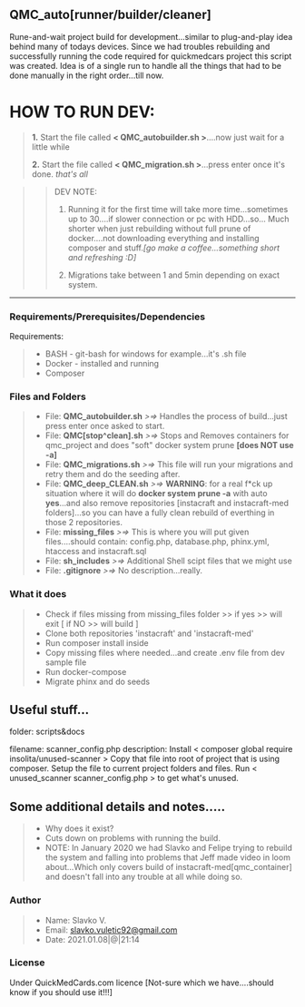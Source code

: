 ## QMC_auto[runner/builder/cleaner]

Rune-and-wait project build for development...similar to plug-and-play idea behind many of todays devices. Since we had troubles rebuilding and successfully running the code required for quickmedcars project this script was created. Idea is of a single run to handle all the things that had to be done manually in the right order...till now. 

# HOW TO RUN DEV:
>
>__1.__ Start the file called __< QMC_autobuilder.sh >__....now just wait for a little while 
>
>__2.__ Start the file called __< QMC_migration.sh >__...press enter once it's done.
>_that's all_

>>DEV NOTE:
>>
>>1. Running it for the first time will take more time...sometimes up to 30....if slower connection or pc with HDD...so... Much shorter when just rebuilding without full prune of docker....not downloading everything and installing composer and stuff._[go make a coffee...something short and refreshing :D]_ 
>>
>>2. Migrations take between 1 and 5min depending on exact system.
>>
___

### Requirements/Prerequisites/Dependencies
Requirements:
>- BASH - git-bash for windows for example...it's .sh file
>- Docker - installed and running
>- Composer
>

### Files and Folders
>
>- File: __QMC_autobuilder.sh__  _>=>_ Handles the process of build...just press enter once asked to start.
>- File: __QMC[stop^clean].sh__  _>=>_  Stops and Removes containers for qmc_project and does "soft" docker system prune __[does NOT use -a]__
>- File: __QMC_migrations.sh__  _>=>_ This file will run your migrations and retry them and do the seeding after.
>- File: __QMC_deep_CLEAN.sh__ _>=>_ __WARNING__: for a real f*ck up situation where it will do __docker system prune -a__ with auto __yes__...and also remove repositories [instacraft and instacraft-med folders]...so you can have a fully clean rebuild of everthing in those 2 repositories.
>- File: __missing_files__  _>=>_  This is where you will put given files....should contain: config.php, database.php, phinx.yml, htaccess and instacraft.sql
>- File: __sh_includes__  _>=>_  Additional Shell scipt files that we might use
>- File: __.gitignore__ _>=>_  No description...really.
>

### What it does
>- Check if files missing from missing_files folder >> if yes >> will exit [ if NO >> will build ]
>- Clone both repositories 'instacraft' and 'instacraft-med'
>- Run composer install inside
>- Copy missing files where needed...and create .env file from dev sample file
>- Run docker-compose
>- Migrate phinx and do seeds
>


## Useful stuff...

folder: scripts&docs

filename: scanner_config.php
description: 
    Install <  composer global require insolita/unused-scanner  >
    Copy that file into root of project that is using composer.
    Setup the file to current project folders and files.
    Run < unused_scanner scanner_config.php > to get what's unused.







## Some additional details and notes.....
>
>- Why does it exist?
>- Cuts down on problems with running the build. 
>- NOTE: In January 2020 we had Slavko and Felipe trying to rebuild the system and falling into problems that Jeff made video in loom about...Which only covers build of instacraft-med[qmc_container] and doesn't fall into any trouble at all while doing so.
>

### Author
>- Name: Slavko V.
>- Email: slavko.vuletic92@gmail.com
>- Date: 2021.01.08|@|21:14
>

### License
Under QuickMedCards.com licence [Not-sure which we have....should know if you should use it!!!]